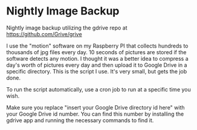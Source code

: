 # Nightly Image Backup
Nightly image backup utilizing the gdrive repo at https://github.com/Grive/grive

I use the "motion" software on my Raspberry PI that collects hundreds to thousands of jpg files every day. 10 seconds of pictures are stored if the software detects any motion. I thought it was a better idea to compress a day's worth of pictures every day and then upload it to Google Drive in a specific directory. This is the script I use. It's very small, but gets the job done.

To run the script automatically, use a cron job to run at a specific time you wish.

Make sure you replace "insert your Google Drive directory id here" with your Google Drive id number. You can find this number by installing the gdrive app and running the necessary commands to find it.
